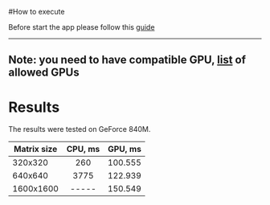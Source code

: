 #How to execute

Before start the app please follow this [guide](https://docs.nvidia.com/cuda/cuda-installation-guide-microsoft-windows/index.html)

---
Note: you need to have compatible GPU, [list](https://developer.nvidia.com/cuda-gpus) of allowed GPUs
---

# Results

The results were tested on GeForce 840M.

| Matrix size   | CPU, ms       | GPU, ms|
| ------------- |:-------------:| -----: |
| 320x320       | 260           | 100.555|
| 640x640       | 3775          | 122.939|
| 1600x1600     | -----         | 150.549|